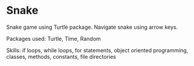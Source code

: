 # Snake
Snake game using Turtle package. Navigate snake using arrow keys.

Packages used: Turtle, Time, Random

Skills: if loops, while loops, for statements, object oriented programming, classes, methods, constants, file directories
